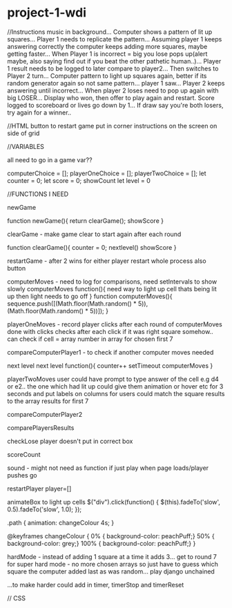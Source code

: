 # project-1-wdi

//Instructions
music in background...
Computer shows a pattern of lit up squares...
Player 1 needs to replicate the pattern...
Assuming player 1 keeps answering correctly the computer keeps adding more squares, maybe getting faster...
When Player 1 is incorrect = big you lose pops up(alert maybe, also saying find out if you beat the other pathetic human..)...
Player 1 result needs to be logged to later compare to player2...
Then switches to Player 2 turn...
Computer pattern to light up squares again, better if its random generator again so not same pattern... player 1 saw...
Player 2 keeps answering until incorrect...
When player 2 loses need to pop up again with big LOSER...
Display who won, then offer to play again and restart. Score logged to scoreboard or lives go down by 1...
If draw say you're both losers, try again for a winner..

//HTML
button to restart game put in corner
instructions on the screen on side of grid

//VARIABLES

all need to go in a game var??

computerChoice = [];
playerOneChoice = [];
playerTwoChoice = [];
let counter = 0;
let score = 0;
showCount
let level = 0


//FUNCTIONS I NEED

newGame

function newGame(){
  return clearGame();
  showScore
}

clearGame - make game clear to start again after each round

function clearGame(){
 counter = 0;
 nextlevel()
 showScore
}

restartGame - after 2 wins for either player restart whole process
also button

computerMoves - need to log for comparisons, need setIntervals to show slowly
computerMoves function(){
  need way to light up cell thats being lit up
then light needs to go off
}
function computerMoves(){
  sequence.push([(Math.floor(Math.random() * 5)), (Math.floor(Math.random() * 5))]);
}


playerOneMoves - record player clicks after each round of computerMoves
done with clicks
checks after each click if it was right square somehow..
can check if cell = array number in array for chosen first 7

compareComputerPlayer1 - to check if another computer moves needed

next level
next level function(){
  counter++
  setTimeout
  computerMoves
}

playerTwoMoves
user could have prompt to type answer of the cell e.g d4 or e2.. the one which had lit up
could give them animation or hover etc for 3 seconds and put labels on columns for users
could match the square results to the array results for first 7

compareComputerPlayer2

comparePlayersResults

checkLose
player doesn't put in correct box

scoreCount

sound - might not need as function if just play when page loads/player pushes go

restartPlayer
player=[]

animateBox
to light up cells
$("div").click(function() {
   $(this).fadeTo('slow', 0.5).fadeTo('slow', 1.0);
});

.path {
  animation: changeColour 4s;
}

@keyframes changeColour {
  0% { background-color: peachPuff;}
  50% { background-color: grey;}
  100% { background-color: peachPuff;}
}


hardMode - instead of adding 1 square at a time it adds 3...
get to round 7 for super hard mode - no more chosen arrays so just have to guess which square the computer added last as was random...
play django unchained


...to make harder could add in timer, timerStop and timerReset







// CSS
